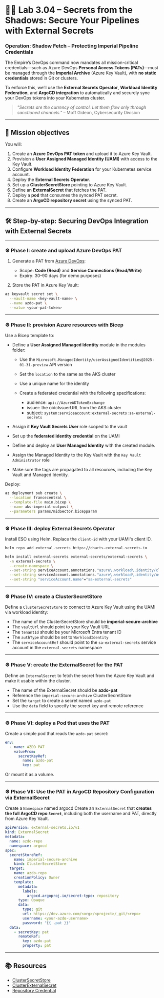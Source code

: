 # 🕵️‍♂️ Lab 3.04 – Secrets from the Shadows: Secure Your Pipelines with External Secrets

### **Operation: Shadow Fetch – Protecting Imperial Pipeline Credentials**

The Empire’s DevOps command now mandates all mission-critical credentials—such as Azure DevOps **Personal Access Tokens (PATs)**—must be managed through the **Imperial Archive** (Azure Key Vault), with **no static credentials** stored in Git or clusters.

To enforce this, we’ll use the **External Secrets Operator**, **Workload Identity Federation**, and **ArgoCD integration** to automatically and securely sync your DevOps tokens into your Kubernetes cluster.

> _"Secrets are the currency of control. Let them flow only through sanctioned channels."_ – Moff Gideon, Cybersecurity Division

---

## 🎯 Mission objectives

You will:

1. Create an **Azure DevOps PAT token** and upload it to Azure Key Vault.
2. Provision a **User Assigned Managed Identity (UAMI)** with access to the Key Vault.
3. Configure **Workload Identity Federation** for your Kubernetes service account.
4. Deploy the **External Secrets Operator**.
5. Set up a **ClusterSecretStore** pointing to Azure Key Vault.
6. Define an **ExternalSecret** that fetches the PAT.
7. Deploy a **pod** that consumes the synced PAT secret.
8. Create an **ArgoCD repository secret** using the synced PAT.

---

## 🛠️ Step-by-step: Securing DevOps Integration with External Secrets

---

### ⚙️ Phase I: create and upload Azure DevOps PAT

1. Generate a PAT from [Azure DevOps](https://dev.azure.com/):

   - Scope: **Code (Read)** and **Service Connections (Read/Write)**
   - Expiry: 30–90 days (for demo purposes)

2. Store the PAT in Azure Key Vault:

```bash
az keyvault secret set \
  --vault-name <key-vault-name> \
  --name azdo-pat \
  --value <your-pat-token>
```

---

### ⚙️ Phase II: provision Azure resources with Bicep

Use a Bicep template to:

- Define a **User Assigned Managed Identity** module in the modules folder:

  - Use the `Microsoft.ManagedIdentity/userAssignedIdentities@2025-01-31-preview` API version
  - Set the `location` to the same as the AKS cluster
  - Use a unique name for the identity
  - Create a federated credential with the following specifications:

    - audience: `api://AzureADTokenExchange`
    - issuer: the oidcIssuerURL from the AKS cluster
    - subject: `system:serviceaccount:external-secrets:sa-external-secrets`

- Assign it **Key Vault Secrets User** role scoped to the vault
- Set up the **federated identity credential** on the UAMI
- Define and deploy an **User Managed Identity** with the created module.
- Assign the Managed Identity to the Key Vault with the `Key Vault Administrator` role
- Make sure the tags are propagated to all resources, including the Key Vault and Managed Identity.

Deploy:

```bash
az deployment sub create \
  --location francecentral \
  --template-file main.bicep \
  --name aks-imperial-outpost \
  --parameters params/midSector.bicepparam
```

---

### ⚙️ Phase III: deploy External Secrets Operator

Install ESO using Helm.
Replace the `client-id` with your UAMI's client ID.

```bash
helm repo add external-secrets https://charts.external-secrets.io

helm install external-secrets external-secrets/external-secrets \
  -n external-secrets \
  --create-namespace \
  --set-string serviceAccount.annotations."azure\.workload\.identity/client-id"="0d6015d9-363b-4806-b76f-1a3aa5bd7eba" \
  --set-string serviceAccount.annotations."azure\.workload\.identity/use"="true" \
  --set-string "serviceAccount.name"="sa-external-secrets"
```

---

### ⚙️ Phase IV: create a ClusterSecretStore

Define a `ClusterSecretStore` to connect to Azure Key Vault using the UAMI via workload identity:

- The name of the ClusterSecretStore should be **imperial-secure-archive**
- The `vaultUrl` should point to your Key Vault URL
- The `tenantId` should be your Microsoft Entra tenant ID
- The `authType` should be set to `WorkloadIdentity`
- The `serviceAccountRef` should point to the `sa-external-secrets` service account in the `external-secrets` namespace

---

### ⚙️ Phase V: create the ExternalSecret for the PAT

Define an `ExternalSecret` to fetch the secret from the Azure Key Vault and make it usable within the cluster.

- The name of the ExternalSecret should be **azdo-pat**
- Reference the `imperial-secure-archive` ClusterSecretStore
- Set the `target` to create a secret named `azdo-pat`
- Use the `data` field to specify the secret key and remote reference

---

### ⚙️ Phase VI: deploy a Pod that uses the PAT

Create a simple pod that reads the `azdo-pat` secret:

```yaml
env:
  - name: AZDO_PAT
    valueFrom:
      secretKeyRef:
        name: azdo-pat
        key: pat
```

Or mount it as a volume.

---

### ⚙️ Phase VII: Use the PAT in ArgoCD Repository Configuration via ExternalSecret

Create a `Namespace` named argocd
Create an `ExternalSecret` that **creates the full ArgoCD repo `Secret`**, including both the username and PAT, directly from Azure Key Vault.

```yaml
apiVersion: external-secrets.io/v1
kind: ExternalSecret
metadata:
  name: azdo-repo
  namespace: argocd
spec:
  secretStoreRef:
    name: imperial-secure-archive
    kind: ClusterSecretStore
  target:
    name: azdo-repo
    creationPolicy: Owner
    template:
      metadata:
        labels:
          argocd.argoproj.io/secret-type: repository
      type: Opaque
      data:
        type: git
        url: https://dev.azure.com/<org>/<project>/_git/<repo>
        username: <your-azdo-username>
        password: "{{ .pat }}"
  data:
    - secretKey: pat
      remoteRef:
        key: azdo-pat
        property: pat
```

---

## 📚 Resources

- [ClusterSecretStore](https://external-secrets.io/latest/api/clustersecretstore/)
- [ClusterExternalSecret](https://external-secrets.io/latest/api/clusterexternalsecret/)
- [Repository Credential](https://argo-cd.readthedocs.io/en/stable/operator-manual/declarative-setup/#repository-credentials)
